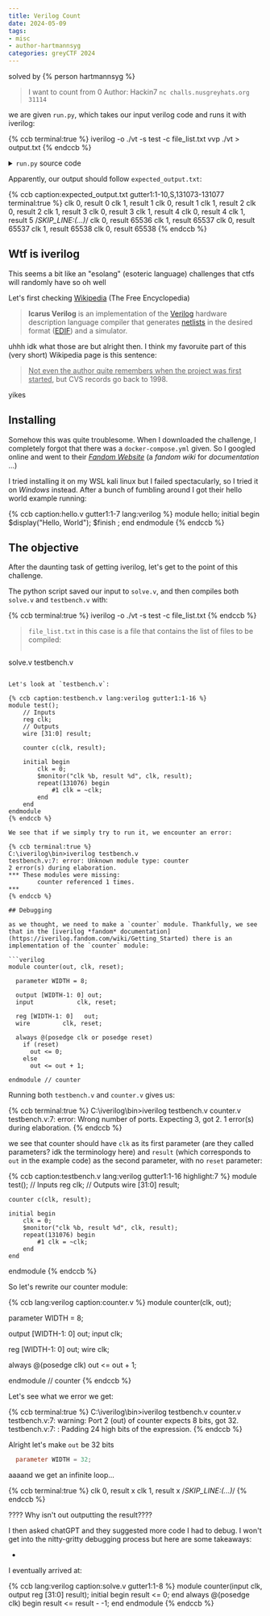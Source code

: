 ```yaml
---
title: Verilog Count
date: 2024-05-09
tags: 
- misc
- author-hartmannsyg
categories: greyCTF 2024
---
```


solved by {% person hartmannsyg %}

> I want to count from 0
> Author: Hackin7
> `nc challs.nusgreyhats.org 31114`

we are given `run.py`, which takes our input verilog code and runs it with iverilog:

{% ccb terminal:true %}
iverilog -o ./vt -s test -c file_list.txt
vvp ./vt > output.txt
{% endccb %}

<details>
<summary>
<code>run.py</code> source code
</summary>

```py
#!/usr/bin/python3

import base64
import sys
import subprocess
import tempfile
import os
import shutil

# Replace this with the actual flag
FLAG = "grey{TEST_FLAG}"
BAD_WORDS = ['if', 'else', '?', '+']

CURR_DIR = os.getcwd()
def copy_and_run(verilog_code, directory_path='test'):
    output = None
    # Create a temporary directory
    temp_dir = tempfile.mkdtemp()

    try:
        # Copy the directory into the temporary directory
        shutil.copytree(os.path.join(CURR_DIR, directory_path), os.path.join(temp_dir, os.path.basename(directory_path)))
        # Change the current working directory to the temporary directory
        os.chdir(os.path.join(temp_dir, directory_path))
        with open("solve.v", mode='w+') as f:
            f.write(verilog_code)
        # Run the shell script
        os.system('iverilog -o ./vt -s test -c file_list.txt')
        os.system('(vvp ./vt > output.txt )')
        with open('output.txt', 'r') as file:
            output = file.read().strip()
    except Exception as e:
        print(e)
    finally:
        # Cleanup: Remove the temporary directory and its contents
        shutil.rmtree(temp_dir)
        os.chdir(CURR_DIR)
        return output


def run_verilog_code(verilog_code):
    return copy_and_run(verilog_code)


def check_output(output, expected_output_file):
    with open(expected_output_file, 'r') as file:
        expected_output = file.read().strip()
    return output.strip() == expected_output

def main():
    try:
        # Receive Verilog code until 'END'
        enc_input = input("base64 encoded input: ")

        try:
            received_data = base64.b64decode(enc_input).decode()
        except:
            print("failed to decode input as base64 string")
            sys.exit(0)

        for word in BAD_WORDS:
            if word in received_data:
                print("Bad Words Detected")
                sys.exit(0)

        print("Received Verilog code!")

        # Run Verilog code
        output = run_verilog_code(received_data)

        # Check if output matches expected
        expected_output_file = 'expected_output.txt'
        if check_output(output, expected_output_file):
            print(f"Congratulations! Flag: {FLAG}")
        else:
            print("Output does not match expected.")

    finally:
        sys.exit(0)


main()
```
</details>

Apparently, our output should follow `expected_output.txt`:

{% ccb caption:expected_output.txt gutter1:1-10,S,131073-131077 terminal:true %}
clk 0, result          0
clk 1, result          1
clk 0, result          1
clk 1, result          2
clk 0, result          2
clk 1, result          3
clk 0, result          3
clk 1, result          4
clk 0, result          4
clk 1, result          5
/*SKIP_LINE:(...)*/
clk 0, result      65536
clk 1, result      65537
clk 0, result      65537
clk 1, result      65538
clk 0, result      65538
{% endccb %}

## Wtf is iverilog

This seems a bit like an "esolang" (esoteric language) challenges that ctfs will randomly have so oh well

Let's first checking [Wikipedia](https://en.wikipedia.org/wiki/Icarus_Verilog) (The Free Encyclopedia)

> **Icarus Verilog** is an implementation of the [Verilog](https://en.wikipedia.org/wiki/Verilog) hardware description language compiler that generates [netlists](https://en.wikipedia.org/wiki/Netlists) in the desired format ([EDIF](https://en.wikipedia.org/wiki/EDIF)) and a simulator.

uhhh idk what those are but alright then. I think my favoruite part of this (very short) Wikipedia page is this sentence:

> <u>Not even the author quite remembers when the project was first started</u>, but CVS records go back to 1998.

yikes

## Installing

Somehow this was quite troublesome. When I downloaded the challenge, I completely forgot that there was a `docker-compose.yml` given. So I googled online and went to their [*Fandom Website*](https://iverilog.fandom.com/wiki/Installation_Guide) (a *fandom wiki* for *documentation* ...)

I tried installing it on my WSL kali linux but I failed spectacularly, so I tried it on *Windows* instead. After a bunch of fumbling around I got their hello world example running:

{% ccb caption:hello.v gutter1:1-7 lang:verilog %}
module hello;
  initial 
    begin
      $display("Hello, World");
      $finish ;
    end
endmodule
{% endccb %}

## The objective

After the daunting task of getting iverilog, let's get to the point of this challenge.

The python script saved our input to `solve.v`, and then compiles both `solve.v` and `testbench.v` with:

{% ccb terminal:true %}
iverilog -o ./vt -s test -c file_list.txt
{% endccb %}

> `file_list.txt` in this case is a file that contains the list of files to be compiled:
> ```
solve.v
testbench.v
```

Let's look at `testbench.v`:

{% ccb caption:testbench.v lang:verilog gutter1:1-16 %}
module test();
    // Inputs
    reg clk;
    // Outputs
    wire [31:0] result;

    counter c(clk, result);

    initial begin
        clk = 0;
        $monitor("clk %b, result %d", clk, result);
        repeat(131076) begin
            #1 clk = ~clk;
        end
    end
endmodule
{% endccb %}

We see that if we simply try to run it, we encounter an error:

{% ccb terminal:true %}
C:\iverilog\bin>iverilog testbench.v
testbench.v:7: error: Unknown module type: counter
2 error(s) during elaboration.
*** These modules were missing:
        counter referenced 1 times.
***
{% endccb %}

## Debugging

as we thought, we need to make a `counter` module. Thankfully, we see that in the [iverilog *fandom* documentation](https://iverilog.fandom.com/wiki/Getting_Started) there is an implementation of the `counter` module:

```verilog
module counter(out, clk, reset);

  parameter WIDTH = 8;

  output [WIDTH-1: 0] out;
  input 	       clk, reset;

  reg [WIDTH-1: 0]   out;
  wire 	       clk, reset;

  always @(posedge clk or posedge reset)
    if (reset)
      out <= 0;
    else
      out <= out + 1;

endmodule // counter
```

Running both `testbench.v` and `counter.v` gives us:

{% ccb terminal:true %}
C:\iverilog\bin>iverilog testbench.v counter.v
testbench.v:7: error: Wrong number of ports. Expecting 3, got 2.
1 error(s) during elaboration.
{% endccb %}

we see that counter should have `clk` as its first parameter (are they called parameters? idk the terminology here) and `result` (which corresponds to `out` in the example code) as the second parameter, with no `reset` parameter:

{% ccb caption:testbench.v lang:verilog gutter1:1-16 highlight:7 %}
module test();
    // Inputs
    reg clk;
    // Outputs
    wire [31:0] result;

    counter c(clk, result);

    initial begin
        clk = 0;
        $monitor("clk %b, result %d", clk, result);
        repeat(131076) begin
            #1 clk = ~clk;
        end
    end
endmodule
{% endccb %}

So let's rewrite our counter module:

{% ccb lang:verilog caption:counter.v %}
module counter(clk, out);

  parameter WIDTH = 8;

  output [WIDTH-1: 0] out;
  input 	       clk;

  reg [WIDTH-1: 0]   out;
  wire 	       clk;

  always @(posedge clk)
    out <= out + 1;

endmodule // counter
{% endccb %}

Let's see what we error we get:

{% ccb terminal:true %}
C:\iverilog\bin>iverilog testbench.v counter.v
testbench.v:7: warning: Port 2 (out) of counter expects 8 bits, got 32.
testbench.v:7:        : Padding 24 high bits of the expression.
{% endccb %}

Alright let's make `out` be 32 bits

```verilog
  parameter WIDTH = 32;
```

aaaand we get an infinite loop...

{% ccb terminal:true %}
clk 0, result          x
clk 1, result          x
/*SKIP_LINE:(...)*/
{% endccb %}

???? Why isn't out outputting the result????

I then asked chatGPT and they suggested more code I had to debug. I won't get into the nitty-gritty debugging process but here are some takeaways:

-

I eventually arrived at:

{% ccb lang:verilog caption:solve.v gutter1:1-8 %}
module counter(input clk, output reg [31:0] result);
  initial begin
    result <= 0;
  end
  always @(posedge clk) begin
    result <= result - -1;
  end
endmodule
{% endccb %}
